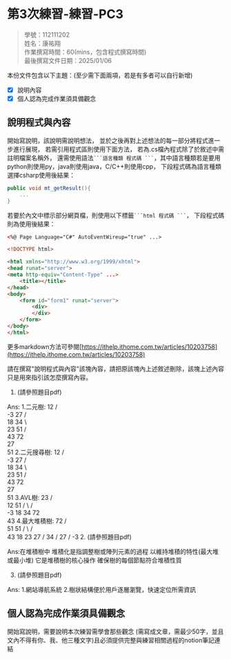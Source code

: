 # 第3次練習-練習-PC3
>
>學號：112111202
><br />
>姓名：康祐翔
><br />
>作業撰寫時間：60(mins，包含程式撰寫時間)
><br />
>最後撰寫文件日期：2025/01/06
>

本份文件包含以下主題：(至少需下面兩項，若是有多者可以自行新增)
- [x] 說明內容
- [x] 個人認為完成作業須具備觀念

## 說明程式與內容

開始寫說明，該說明需說明想法，
並於之後再對上述想法的每一部分將程式進一步進行展現，
若需引用程式區則使用下面方法，
若為.cs檔內程式除了於敘述中需註明檔案名稱外，
還需使用語法` ```語言種類 程式碼 ``` `，其中語言種類若是要用python則使用py，java則使用java，C/C++則使用cpp，
下段程式碼為語言種類選擇csharp使用後結果：

```csharp
public void mt_getResult(){
    ...
}
```

若要於內文中標示部分網頁檔，則使用以下標籤` ```html 程式碼 ``` `，
下段程式碼則為使用後結果：

```html
<%@ Page Language="C#" AutoEventWireup="true" ...>

<!DOCTYPE html>

<html xmlns="http://www.w3.org/1999/xhtml">
<head runat="server">
<meta http-equiv="Content-Type" ...>
    <title></title>
</head>
<body>
    <form id="form1" runat="server">
        <div>
        </div>
    </form>
</body>
</html>
```
更多markdown方法可參閱[https://ithelp.ithome.com.tw/articles/10203758](https://ithelp.ithome.com.tw/articles/10203758)

請在撰寫"說明程式與內容"該塊內容，請把原該塊內上述敘述刪除，該塊上述內容只是用來指引該怎麼撰寫內容。

1. (請參照題目pdf)

Ans:
1.二元樹:
        12
        /  \
       -3  27
          /  \
         18   34
          \     \
           23    51
                /  \
               43   72
                \
                 27
                  \
                   51
2.二元搜尋樹:
        12
        /  \
       -3  27
          /  \
         18   34
          \     \
           23    51
                /  \
               43   72
                \
                 27
                  \
                   51
3.AVL樹:
        23
       /   \
      12    51
     /  \  /  \
   -3   18 34 72
            \
             43
4.最大堆積樹:
            72
           /  \
          51   51
         /  \  / \
        43  18 23 27
       /
      34
     /
    27
   /
  -3
2. (請參照題目pdf)

Ans:在堆積樹中 堆積化是指調整樹或陣列元素的過程 以維持堆積的特性(最大堆或最小堆) 它是堆積樹的核心操作 確保樹的每個節點符合堆積性質

3. (請參照題目pdf)


Ans:
1.網站導航系統
2.樹狀結構便於用戶逐層瀏覽，快速定位所需資訊

## 個人認為完成作業須具備觀念

開始寫說明，需要說明本次練習需學會那些觀念 (需寫成文章，需最少50字，並且文內不得有你、我、他三種文字)且必須提供完整與練習相關過程的notion筆記連結